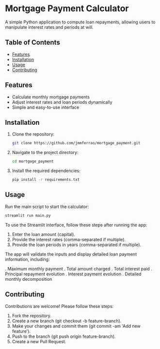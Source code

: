 # Mortgage Payment Calculator

A simple Python application to compute loan repayments, allowing users to manipulate interest rates and periods at will.

## Table of Contents

- [Features](#features)
- [Installation](#installation)
- [Usage](#usage)
- [Contributing](#contributing)

## Features

- Calculate monthly mortgage payments
- Adjust interest rates and loan periods dynamically
- Simple and easy-to-use interface

## Installation

1. Clone the repository:
    ```bash
    git clone https://github.com/jmmferrao/mortgage_payment.git
    ```
2. Navigate to the project directory:
    ```bash
    cd mortgage_payment
    ```
3. Install the required dependencies:
    ```bash
    pip install -r requirements.txt
    ```

## Usage

Run the main script to start the calculator:
```bash
streamlit run main.py
```
To use the Streamlit interface, follow these steps after running the app:

1. Enter the loan amount (capital).
2. Provide the interest rates (comma-separated if multiple).
3. Provide the loan periods in years (comma-separated if multiple).

The app will validate the inputs and display detailed loan payment information, including:

. Maximum monthly payment
. Total amount charged
. Total interest paid
. Principal repayment evolution
. Interest payment evolution
. Detailed monthly decomposition

## Contributing
Contributions are welcome! Please follow these steps:

1. Fork the repository.
2. Create a new branch (git checkout -b feature-branch).
3. Make your changes and commit them (git commit -am 'Add new feature').
4. Push to the branch (git push origin feature-branch).
5. Create a new Pull Request.
